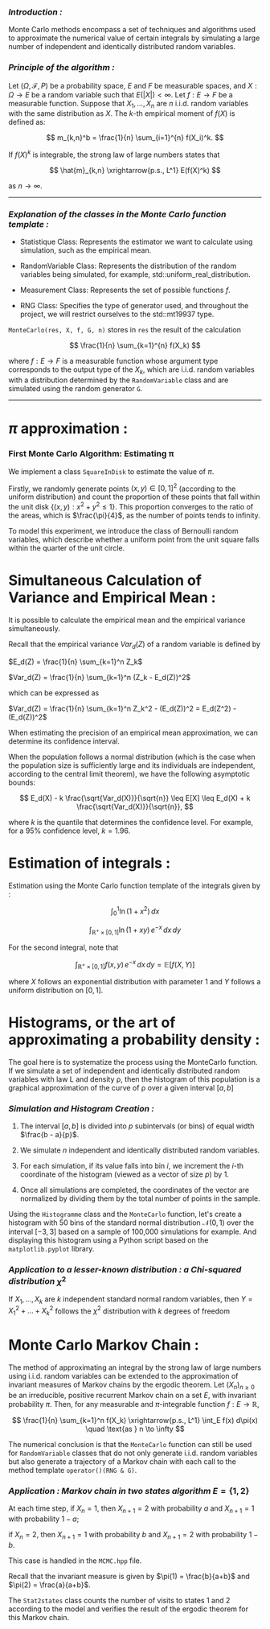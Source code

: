 ### _Introduction :_ 
Monte Carlo methods encompass a set of techniques and algorithms used to approximate the numerical value of certain integrals by simulating a large number of independent and identically distributed random variables.

### _Principle of the algorithm :_

Let $(\Omega, \mathcal{F}, P)$ be a probability space, $E$ and $F$ be measurable spaces, and $X : \Omega \to E$ be a random variable such that $E(|X|) < \infty$. Let $f : E \to F$ be a measurable function. Suppose that $X_1, \ldots, X_n$ are $n$ i.i.d. random variables with the same distribution as $X$. The $k$-th empirical moment of $f(X)$ is defined as:

$$
m_{k,n}^b = \frac{1}{n} \sum_{i=1}^{n} f(X_i)^k.
$$

If $f(X)^k$ is integrable, the strong law of large numbers states that

$$
\hat{m}_{k,n} \xrightarrow{p.s., L^1} E(f(X)^k)
$$

as $n \to \infty$.


- - - - - -- - - - --- --  - - -
### _Explanation of the classes in the Monte Carlo function template :_

- Statistique Class: Represents the estimator we want to calculate using simulation, such as the empirical mean.

- RandomVariable Class: Represents the distribution of the random variables being simulated, for example, std::uniform_real_distribution<double>.

- Measurement Class: Represents the set of possible functions $f$.

- RNG Class: Specifies the type of generator used, and throughout the project, we will restrict ourselves to the std::mt19937 type.


`MonteCarlo(res, X, f, G, n)` stores in `res` the result of the calculation

$$
\frac{1}{n} \sum_{k=1}^{n} f(X_k)
$$

where $f : E \to F$ is a measurable function whose argument type corresponds to the output type of the $X_k$, which are i.i.d. random variables with a distribution determined by the `RandomVariable` class and are simulated using the random generator `G`.
- - - -- - - - - - - - 

# $\pi$ approximation :

### First Monte Carlo Algorithm: Estimating π

We implement a class `SquareInDisk` to estimate the value of $\pi$. 

Firstly, we randomly generate points $(x, y) \in [0, 1]^2$ (according to the uniform distribution) and count the proportion of these points that fall within the unit disk $\{(x, y) : x^2 + y^2 \leq 1\}$. This proportion converges to the ratio of the areas, which is $\frac{\pi}{4}$, as the number of points tends to infinity.

To model this experiment, we introduce the class of Bernoulli random variables, which describe whether a uniform point from the unit square falls within the quarter of the unit circle.

# Simultaneous Calculation of Variance and Empirical Mean :
It is possible to calculate the empirical mean and the empirical variance simultaneously.

Recall that the empirical variance
$Var_d(Z)$ of a random variable is defined by

$E_d(Z) = \frac{1}{n} \sum_{k=1}^n Z_k$

$Var_d(Z) = \frac{1}{n} \sum_{k=1}^n (Z_k - E_d(Z))^2$

which can be expressed as

$Var_d(Z) = \frac{1}{n} \sum_{k=1}^n Z_k^2 - (E_d(Z))^2 = E_d(Z^2) - (E_d(Z))^2$

When estimating the precision of an empirical mean approximation, we can determine its confidence interval. 

When the population follows a normal distribution (which is the case when the population size is sufficiently large and its individuals are independent, according to the central limit theorem), we have the following asymptotic bounds:

$$
E_d(X) - k \frac{\sqrt{Var_d(X)}}{\sqrt{n}} \leq E[X] \leq E_d(X) + k \frac{\sqrt{Var_d(X)}}{\sqrt{n}},
$$

where $k$ is the quantile that determines the confidence level. For example, for a 95% confidence level, $k = 1.96$.

# Estimation of integrals :
Estimation using the Monte Carlo function template of the integrals given by :

$$\int_{0}^{1} \ln(1 + x^2) \, dx$$

$$\int_{\mathbb{R}^+ \times [0,1]} \ln(1 + xy) \, e^{-x} \, dx \, dy$$

For the second integral, note that

$$\int_{\mathbb{R}^+ \times [0,1]} f(x, y) \, e^{-x} \, dx \, dy = \mathbb{E}[f(X, Y)]$$

where $X$ follows an exponential distribution with parameter 1 and $Y$ follows a uniform distribution on $[0, 1]$.

# Histograms, or the art of approximating a probability density :
The goal here is to systematize the process using the MonteCarlo function. If we simulate a set of independent and identically distributed random variables with law L and density ρ, then the histogram of this population is a graphical approximation of the curve of ρ over a given interval $[a, b]$
### _Simulation and Histogram Creation :_

1. The interval $[a, b]$ is divided into $p$ subintervals (or bins) of equal width $\frac{b - a}{p}$. 

2. We simulate $n$ independent and identically distributed random variables.

3. For each simulation, if its value falls into bin $i$, we increment the $i$-th coordinate of the histogram (viewed as a vector of size $p$) by 1.

4. Once all simulations are completed, the coordinates of the vector are normalized by dividing them by the total number of points in the sample.


Using the `Histogramme` class and the `MonteCarlo` function, let's create a histogram with 50 bins of the standard normal distribution $\mathcal{N}(0,1)$ over the interval $[-3, 3]$ based on a sample of 100,000 simulations for example. And displaying this histogram using a Python script based on the `matplotlib.pyplot` library.

### _Application to a lesser-known distribution : a Chi-squared distribution_  $\chi^2$

If $X_1, \dots, X_k$ are $k$ independent standard normal random variables, then $Y = X_1^2 + \dots + X_k^2$ follows the $\chi^2$ distribution with $k$ degrees of freedom

# Monte Carlo Markov Chain : 

The method of approximating an integral by the strong law of large numbers using i.i.d. random variables can be extended to the approximation of invariant measures of Markov chains by the ergodic theorem. Let $(X_n)_{n \geq 0}$ be an irreducible, positive recurrent Markov chain on a set $E$, with invariant probability $\pi$. Then, for any measurable and $\pi$-integrable function $f: E \to \mathbb{R}$,

$$
\frac{1}{n} \sum_{k=1}^n f(X_k) \xrightarrow{p.s., L^1} \int_E f(x) d\pi(x) \quad \text{as } n \to \infty
$$

The numerical conclusion is that the `MonteCarlo` function can still be used for `RandomVariable` classes that do not only generate i.i.d. random variables but also generate a trajectory of a Markov chain with each call to the method template `operator()(RNG & G)`.

### _Application : Markov chain in two states algorithm_ $E = \{1, 2\}$
At each time step, if $X_n = 1$, then $X_{n+1} = 2$ with probability $a$ and $X_{n+1} = 1$ with probability $1 - a$; 

if $X_n = 2$, then $X_{n+1} = 1$ with probability $b$ and $X_{n+1} = 2$ with probability $1 - b$. 

This case is handled in the `MCMC.hpp` file.

Recall that the invariant measure is given by $\pi(1) = \frac{b}{a+b}$ and $\pi(2) = \frac{a}{a+b}$. 

The `Stat2states` class counts the number of visits to states 1 and 2 according to the model and verifies the result of the ergodic theorem for this Markov chain.